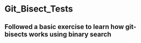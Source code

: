# Git_Bisect_Tests

## Followed a basic exercise to learn how git-bisects works using binary search
